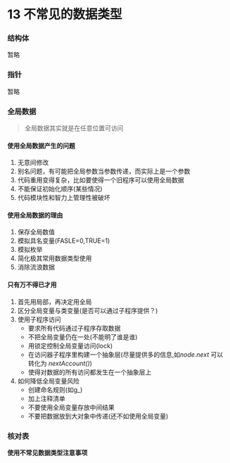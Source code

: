 # 13 不常见的数据类型


### 结构体
暂略


### 指针
暂略


### 全局数据
> 全局数据其实就是在任意位置可访问  

#### 使用全局数据产生的问题
1. 无意间修改
2. 别名问题，有可能把全局参数当参数传递，而实际上是一个参数
3. 代码重用变得复杂，比如要使得一个旧程序可以使用全局数据
4. 不能保证初始化顺序(某些情况)
5. 代码模块性和智力上管理性被破坏

#### 使用全局数据的理由
1. 保存全局数值
2. 模拟具名变量(FASLE=0,TRUE=1)
3. 模拟枚举
4. 简化极其常用数据类型使用
5. 消除流浪数据

#### 只有万不得已才用
1. 首先用局部，再决定用全局
2. 区分全局变量与类变量(是否可以通过子程序提供？)
3. 使用子程序访问
   - 要求所有代码通过子程序存取数据
   - 不把全局变量仍在一处(不能明了谁是谁)
   - 用锁定控制全局变量访问(lock)
   - 在访问器子程序里构建一个抽象层(尽量提供多的信息,如*node.next* 可以转化为 *nextAccount()*)
   - 使得对数据的所有访问都发生在一个抽象层上
4. 如何降低全局变量风险
   - 创建命名规则(如g_)
   - 加上注释清单
   - 不要使用全局变量存放中间结果
   - 不要把数据放到大对象中传递(还不如使用全局变量)

### 核对表
**使用不常见数据类型注意事项**